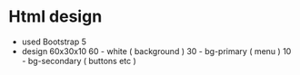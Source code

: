 # Html design

- used Bootstrap 5
- design 60x30x10
  60 - white ( background )
  30 - bg-primary ( menu )
  10 - bg-secondary ( buttons etc )

